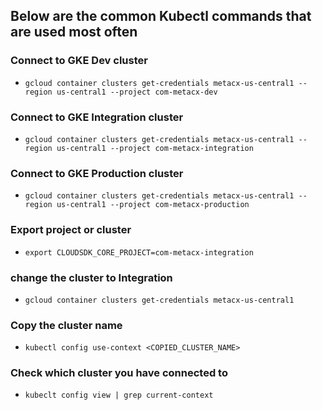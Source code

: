 
## Below are the common Kubectl commands that are used most often

### Connect to GKE Dev cluster
* `gcloud container clusters get-credentials metacx-us-central1 --region us-central1 --project com-metacx-dev`

### Connect to GKE Integration cluster
* `gcloud container clusters get-credentials metacx-us-central1 --region us-central1 --project com-metacx-integration`

### Connect to GKE Production cluster
* `gcloud container clusters get-credentials metacx-us-central1 --region us-central1 --project com-metacx-production`

### Export project or cluster 
* `export CLOUDSDK_CORE_PROJECT=com-metacx-integration`

### change the cluster to Integration
* `gcloud container clusters get-credentials metacx-us-central1`

### Copy the cluster name
* `kubectl config use-context <COPIED_CLUSTER_NAME>`

### Check which cluster you have connected to 
* `kubeclt config view | grep current-context`